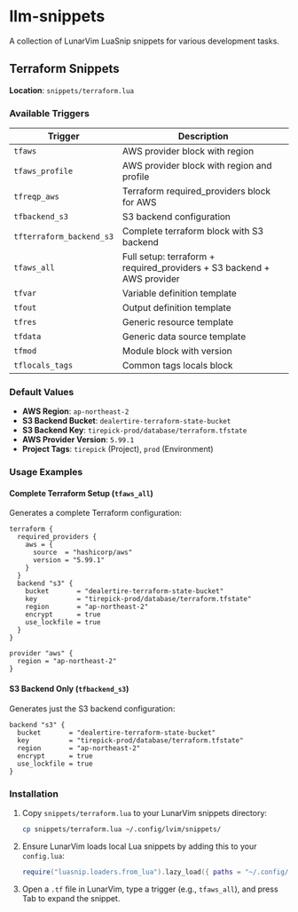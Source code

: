 # llm-snippets

A collection of LunarVim LuaSnip snippets for various development tasks.

## Terraform Snippets

**Location**: `snippets/terraform.lua`

### Available Triggers

| Trigger | Description |
|---------|-------------|
| `tfaws` | AWS provider block with region |
| `tfaws_profile` | AWS provider block with region and profile |
| `tfreqp_aws` | Terraform required_providers block for AWS |
| `tfbackend_s3` | S3 backend configuration |
| `tfterraform_backend_s3` | Complete terraform block with S3 backend |
| `tfaws_all` | Full setup: terraform + required_providers + S3 backend + AWS provider |
| `tfvar` | Variable definition template |
| `tfout` | Output definition template |
| `tfres` | Generic resource template |
| `tfdata` | Generic data source template |
| `tfmod` | Module block with version |
| `tflocals_tags` | Common tags locals block |

### Default Values

- **AWS Region**: `ap-northeast-2`
- **S3 Backend Bucket**: `dealertire-terraform-state-bucket`
- **S3 Backend Key**: `tirepick-prod/database/terraform.tfstate`
- **AWS Provider Version**: `5.99.1`
- **Project Tags**: `tirepick` (Project), `prod` (Environment)

### Usage Examples

#### Complete Terraform Setup (`tfaws_all`)
Generates a complete Terraform configuration:
```hcl
terraform {
  required_providers {
    aws = {
      source  = "hashicorp/aws"
      version = "5.99.1"
    }
  }
  backend "s3" {
    bucket       = "dealertire-terraform-state-bucket"
    key          = "tirepick-prod/database/terraform.tfstate"
    region       = "ap-northeast-2"
    encrypt      = true
    use_lockfile = true
  }
}

provider "aws" {
  region = "ap-northeast-2"
}
```

#### S3 Backend Only (`tfbackend_s3`)
Generates just the S3 backend configuration:
```hcl
backend "s3" {
  bucket       = "dealertire-terraform-state-bucket"
  key          = "tirepick-prod/database/terraform.tfstate"
  region       = "ap-northeast-2"
  encrypt      = true
  use_lockfile = true
}
```

### Installation

1. Copy `snippets/terraform.lua` to your LunarVim snippets directory:
   ```bash
   cp snippets/terraform.lua ~/.config/lvim/snippets/
   ```

2. Ensure LunarVim loads local Lua snippets by adding this to your `config.lua`:
   ```lua
   require("luasnip.loaders.from_lua").lazy_load({ paths = "~/.config/lvim/snippets" })
   ```

3. Open a `.tf` file in LunarVim, type a trigger (e.g., `tfaws_all`), and press Tab to expand the snippet.
